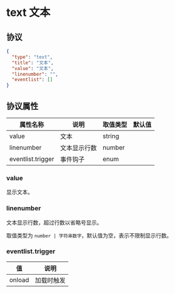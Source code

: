 # text 文本


## 协议

```json
{
  "type": "text",
  "title": "文本",
  "value": "文本",
  "linenumber": "",
  "eventlist": []
}
```
## 协议属性
| 属性名称 | 说明 | 取值类型 | 默认值
| ---- | ---- | ---- | ---- |
| value | 文本 | string |  |
| linenumber | 文本显示行数 | number |  |
| eventlist.trigger | 事件钩子 | enum |  |

### value
显示文本。

### linenumber
文本显示行数，超过行数以省略号显示。

取值类型为 `number | 字符串数字`，默认值为空，表示不限制显示行数。

### eventlist.trigger
| 值 | 说明 |
| ---- | ---- |
| onload | 加载时触发 |
